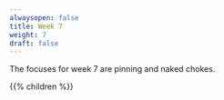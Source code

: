 ```yaml
---
alwaysopen: false
title: Week 7
weight: 7
draft: false
---
```


The focuses for week 7 are pinning and naked chokes.

{{% children %}}